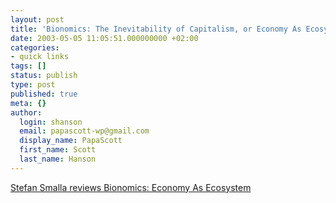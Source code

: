 ```yaml
---
layout: post
title: 'Bionomics: The Inevitability of Capitalism, or Economy As Ecosystem'
date: 2003-05-05 11:05:51.000000000 +02:00
categories:
- quick links
tags: []
status: publish
type: post
published: true
meta: {}
author:
  login: shanson
  email: papascott-wp@gmail.com
  display_name: PapaScott
  first_name: Scott
  last_name: Hanson
---
```

<p><a title="Grow me a capitalist" href="http://www.smalla.net/infofeed/2003/05/05/bionomics_the_inevitability_of_capitalis.shtml">Stefan Smalla reviews Bionomics: Economy As Ecosystem</a></p>
